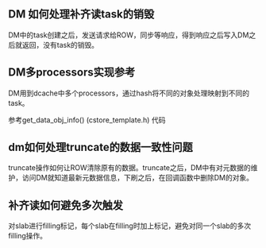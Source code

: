 ## DM 如何处理补齐读task的销毁
DM中的task创建之后，发送请求给ROW，同步等响应，得到响应之后写入DM之后就返回，没有task的销毁。

## DM多processors实现参考
DM用到dcache中多个processors，通过hash将不同的对象处理映射到不同的task。

参考get_data_obj_info() (cstore_template.h) 代码

## dm如何处理truncate的数据一致性问题
truncate操作如何让ROW清除原有的数据。truncate之后，DM中有对元数据的维护，访问DM就知道最新元数据信息，下刷之后，在回调函数中删除DM的对象。

## 补齐读如何避免多次触发
对slab进行filling标记，每个slab在filling时加上标记，避免对同一个slab的多次filling操作。
